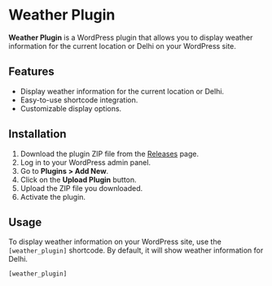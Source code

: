 # Weather Plugin


**Weather Plugin** is a WordPress plugin that allows you to display weather information for the current location or Delhi on your WordPress site.

## Features

- Display weather information for the current location or Delhi.
- Easy-to-use shortcode integration.
- Customizable display options.

## Installation

1. Download the plugin ZIP file from the [Releases](https://github.com/your-username/your-repo/releases) page.
2. Log in to your WordPress admin panel.
3. Go to **Plugins > Add New**.
4. Click on the **Upload Plugin** button.
5. Upload the ZIP file you downloaded.
6. Activate the plugin.

## Usage

To display weather information on your WordPress site, use the `[weather_plugin]` shortcode. By default, it will show weather information for Delhi.

```shortcode
[weather_plugin]
